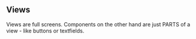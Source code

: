 ## Views
Views are full screens.
Components on the other hand are just PARTS of a view - like buttons or textfields.
